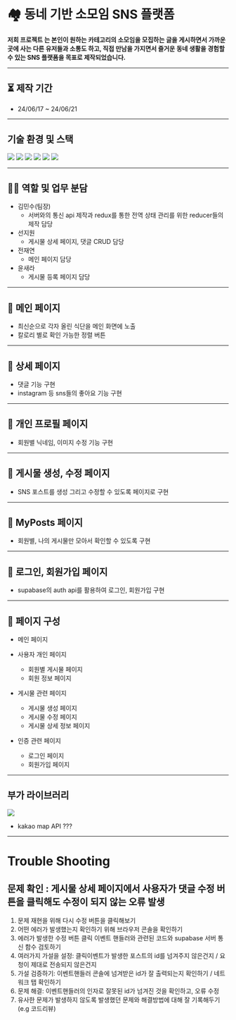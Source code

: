 # 🏘️ 동네 기반 소모임 SNS 플랫폼 <Town Talk>

**저희 프로젝트 <Town Talk>는 본인이 원하는 카테고리의 소모임을 모집하는 글을 게시하면서 가까운 곳에 사는 다른 유저들과 소통도 하고, 직접 만남을 가지면서 즐거운 동네 생활을 경험할 수 있는 SNS 플랫폼을 목표로 제작되었습니다.**

---
## ⏳ 제작 기간

- 24/06/17 ~ 24/06/21

 ---

## 기술 환경 및 스택


<img src="https://img.shields.io/badge/react-%2320232a.svg?style=for-the-badge&logo=react&logoColor=%2361DAFB"/>  <img src="https://img.shields.io/badge/React_Router-CA4245?style=for-the-badge&logo=react-router&logoColor=white" />  <img src="https://img.shields.io/badge/-React%20Query-FF4154?style=for-the-badge&logo=react%20query&logoColor=white" /> <img src="https://img.shields.io/badge/redux-%23593d88.svg?style=for-the-badge&logo=redux&logoColor=white"/> <img src="https://img.shields.io/badge/Supabase-3ECF8E?style=for-the-badge&logo=supabase&logoColor=white" /> <img src="https://img.shields.io/badge/vercel-%23000000.svg?style=for-the-badge&logo=vercel&logoColor=white" /> 

 ---
  
## 🧑‍💻 역할 및 업무 분담



- 김민수(팀장)
  - 서버와의 통신 api 제작과 redux를 통한 전역 상태 관리를 위한 reducer들의 제작 담당
- 선지원
  - 게시물 상세 페이지, 댓글 CRUD 담당
- 전재연
  - 메인 페이지 담당
- 윤새라
  - 게시물 등록 페이지 담당
  
---

## 📑 메인 페이지

- 최신순으로 각자 올린 식단을 메인 화면에 노출
- 칼로리 별로 확인 가능한 정렬 버튼

---

## 📑 상세 페이지

- 댓글 기능 구현
- instagram 등 sns들의 좋아요 기능 구현

---

## 📑 개인 프로필 페이지

- 회원별 닉네임, 이미지 수정 기능 구현
  
---

## 📑 게시물 생성, 수정 페이지

- SNS 포스트를 생성 그리고 수정할 수 있도록 페이지로 구현
---



## 📑 MyPosts 페이지
- 회원별, 나의 게시물만 모아서 확인할 수 있도록 구현
---



## 📑 로그인, 회원가입 페이지
- supabase의 auth api를 활용하여 로그인, 회원가입 구현

---

## 📑 페이지 구성

- 메인 페이지
- 사용자 개인 페이지

  - 회원별 게시물 페이지
  - 회원 정보 페이지

- 게시물 관련 페이지

  - 게시물 생성 페이지
  - 게시물 수정 페이지
  - 게시물 상세 정보 페이지

- 인증 관련 페이지
  - 로그인 페이지
  - 회원가입 페이지



---
## 부가 라이브러리


<img src="https://img.shields.io/badge/styled--components-DB7093?style=for-the-badge&logo=styled-components&logoColor=white"/> 

- kakao map API ??? 

---

# Trouble Shooting

 ## 문제 확인 : 게시물 상세 페이지에서 사용자가 댓글 수정 버튼을 클릭해도 수정이 되지 않는 오류 발생
  1. 문제 재현을 위해 다시 수정 버튼을 클릭해보기
  2. 어떤 에러가 발생했는지 확인하기 위해 브라우저 콘솔을 확인하기
  3. 에러가 발생한 수정 버튼 클릭 이벤트 핸들러와 관련된 코드와 supabase 서버 통신 함수 검토하기
  4. 여러가지 가설을 설정: 클릭이벤트가 발생한 포스트의 id를 넘겨주지 않은건지 / 요청이 제대로 전송되지 않은건지
  5. 가설 검증하기: 이벤트핸들러 콘솔에 넘겨받은 id가 잘 출력되는지 확인하기 / 네트워크 탭 확인하기
  6. 문제 해결: 이벤트핸들러의 인자로 잘못된 id가 넘겨진 것을 확인하고, 오류 수정
  7. 유사한 문제가 발생하지 않도록 발생했던 문제와 해결방법에 대해 잘 기록해두기(e.g 코드리뷰)
